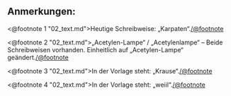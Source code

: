 Anmerkungen:
------------

<@footnote 1 "02_text.md">Heutige Schreibweise: „Karpaten“.</@footnote>

<@footnote 2 "02_text.md">„Acetylen-Lampe“ / „Acetylenlampe“ – Beide Schreibweisen vorhanden. Einheitlich auf „Acetylen-Lampe“ geändert.</@footnote>

<@footnote 3 "02_text.md">In der Vorlage steht: „Krause“.</@footnote>

<@footnote 4 "02_text.md">In der Vorlage steht: „weiil“.</@footnote>

